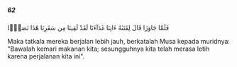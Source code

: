 ##### 62

<span class="ayah">فَلَمَّا جَاوَزَا قَالَ لِفَتَىٰهُ ءَاتِنَا غَدَآءَنَا لَقَدْ لَقِينَا مِن سَفَرِنَا هَٰذَا نَصَبًۭا</span>

<span class="ayah_translation">Maka tatkala mereka berjalan lebih jauh, berkatalah Musa kepada muridnya: "Bawalah kemari makanan kita; sesungguhnya kita telah merasa letih karena perjalanan kita ini".</span>
